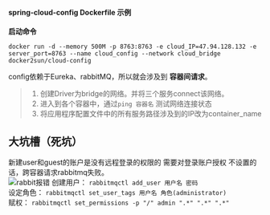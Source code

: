 #### spring-cloud-config Dockerfile 示例

**启动命令**  

`docker run -d --memory 500M -p 8763:8763 -e cloud_IP=47.94.128.132 -e server_port=8763 --name cloud_config --network cloud_bridge docker2sun/cloud-config
`

config依赖于Eureka、rabbitMQ，所以就会涉及到 **容器间请求**。  
>1. 创建Driver为bridge的网络。并将三个服务connect该网络。  
>2. 进入到各个容器中，通过`ping 容器名` 测试网络连接状态  
>3. 将应用程序配置文件中的所有服务路径涉及到的IP改为container_name  


## 大坑槽（死坑）   
新建user和guest的账户是没有远程登录的权限的 需要对登录账户授权
不设置的话，跨容器请求rabbitmq失败。  
![rabbit报错](https://github.com/momokanni/docker/blob/master/piture/docker_request_1.png)
创建用户： `rabbitmqctl add_user 用户名 密码`  
设定角色： `rabbitmqctl set_user_tags 用户名 角色(administrator)`  
赋权： `rabbitmqctl set_permissions -p "/" admin ".*" ".*" ".*" `
